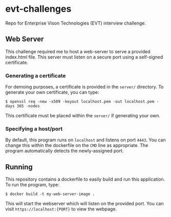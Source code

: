 # evt-challenges

Repo for Enterprise Vison Technologies (EVT) interview challenge.

## Web Server

This challenge required me to host a web-server to serve a provided index.html file.
This server must listen on a secure port using a self-signed certificate.

### Generating a certificate

For demoing purposes, a certificate is provided in the `server/` directory.
To generate your own certificate, you can type:

```
$ openssl req -new -x509 -keyout localhost.pem -out localhost.pem -days 365 -nodes
```

This certificate must be placed within the `server/` if generating your own.

### Specifying a host/port

By default, this program runs on `localhost` and listens on port `4443`.
You can change this within the dockerfile on the `CMD` line as appropriate.
The program automatically detects the newly-assigned port.

## Running

This repository contains a dockerfile to easily build and run this application.
To run the program, type:

```
$ docker build -t my-web-server-image .
```

This will start the webserver which will listen on the provided port.
You can visit `https://localhost:{PORT}` to view the webpage.
